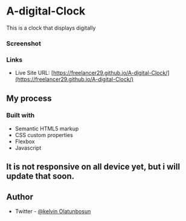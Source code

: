 # A-digital-Clock
This is a clock that displays digitally

### Screenshot

[](./images/%7B0A90AF12-BF8F-4C0C-BB43-FC1CF6AB784B%7D.jpg)

### Links

- Live Site URL: [https://freelancer29.github.io/A-digital-Clock/](https://freelancer29.github.io/A-digital-Clock/)

## My process

### Built with

- Semantic HTML5 markup
- CSS custom properties
- Flexbox
- Javascript

## It is not responsive on all device yet, but i will update that soon.

## Author

- Twitter - [@kelvin Olatunbosun](https://www.twitter.com/kelvin_fieldman)

